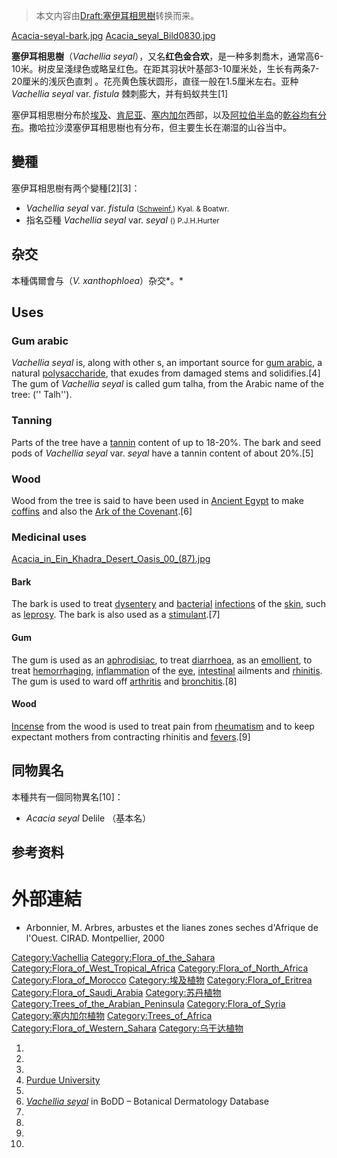 > 本文内容由[Draft:塞伊耳相思樹](https://zh.wikipedia.org/wiki/Draft:塞伊耳相思樹)转换而来。


[Acacia-seyal-bark.jpg](https://zh.wikipedia.org/wiki/File:Acacia-seyal-bark.jpg "fig:Acacia-seyal-bark.jpg") [Acacia_seyal_Bild0830.jpg](https://zh.wikipedia.org/wiki/File:Acacia_seyal_Bild0830.jpg "fig:Acacia_seyal_Bild0830.jpg")

**塞伊耳相思樹**（*Vachellia seyal*），又名**红色金合欢**，是一种多刺喬木，通常高6-10米。树皮呈淺绿色或略呈红色。在距其羽状叶基部3-10厘米处，生长有两条7-20厘米的浅灰色直刺 。花亮黄色簇状圆形，直径一般在1.5厘米左右。亚种*Vachellia seyal* var. *fistula* 棘刺膨大，并有蚂蚁共生\[1\]

塞伊耳相思樹分布於[埃及](../Page/埃及.md "wikilink")、[肯尼亚](../Page/肯尼亚.md "wikilink")、[塞内加尔](../Page/塞内加尔.md "wikilink")西部，以及[阿拉伯半岛](../Page/阿拉伯半岛.md "wikilink")的[乾谷均有分布](https://zh.wikipedia.org/wiki/乾谷 "wikilink")。撒哈拉沙漠塞伊耳相思樹也有分布，但主要生长在潮湿的山谷当中。

## 變種

塞伊耳相思樹有两个變種\[2\]\[3\]：

  - *Vachellia seyal* var. *fistula* <small>([Schweinf.](../Page/格奥尔格·奥古斯特·施维因富特.md "wikilink")) Kyal. & Boatwr.</small>
  - 指名亞種 *Vachellia seyal* var. *seyal* <small>() P.J.H.Hurter</small>

## 杂交

本種偶爾會与（*V. xanthophloea*）杂交*。*

## Uses

### Gum arabic

*Vachellia seyal* is, along with other s, an important source for [gum arabic](../Page/阿拉伯膠.md "wikilink"), a natural [polysaccharide](../Page/多糖.md "wikilink"), that exudes from damaged stems and solidifies.\[4\] The gum of *Vachellia seyal* is called gum talha, from the Arabic name of the tree: ('' Talh'').

### Tanning

Parts of the tree have a [tannin](../Page/鞣质.md "wikilink") content of up to 18-20%. The bark and seed pods of *Vachellia seyal* var. *seyal* have a tannin content of about 20%.\[5\]

### Wood

Wood from the tree is said to have been used in [Ancient Egypt](../Page/古埃及.md "wikilink") to make [coffins](../Page/棺材.md "wikilink") and also the [Ark of the Covenant](../Page/約櫃.md "wikilink").\[6\]

### Medicinal uses

[Acacia_in_Ein_Khadra_Desert_Oasis_00_(87).jpg](https://zh.wikipedia.org/wiki/File:Acacia_in_Ein_Khadra_Desert_Oasis_00_\(87\).jpg "fig:Acacia_in_Ein_Khadra_Desert_Oasis_00_(87).jpg")

#### Bark

The bark is used to treat [dysentery](../Page/痢疾.md "wikilink") and [bacterial](../Page/细菌.md "wikilink") [infections](https://zh.wikipedia.org/wiki/感染 "wikilink") of the [skin](../Page/皮膚.md "wikilink"), such as [leprosy](../Page/麻风病.md "wikilink"). The bark is also used as a [stimulant](../Page/兴奋剂.md "wikilink").\[7\]

#### Gum

The gum is used as an [aphrodisiac](../Page/春药.md "wikilink"), to treat [diarrhoea](../Page/腹瀉.md "wikilink"), as an [emollient](https://zh.wikipedia.org/wiki/潤膚膏 "wikilink"), to treat [hemorrhaging](../Page/出血.md "wikilink"), [inflammation](../Page/炎症.md "wikilink") of the [eye](../Page/人眼.md "wikilink"), [intestinal](../Page/消化道.md "wikilink") ailments and [rhinitis](../Page/鼻炎.md "wikilink"). The gum is used to ward off [arthritis](../Page/关节炎.md "wikilink") and [bronchitis](../Page/支气管炎.md "wikilink").\[8\]

#### Wood

[Incense](../Page/香.md "wikilink") from the wood is used to treat pain from [rheumatism](https://zh.wikipedia.org/wiki/风湿 "wikilink") and to keep expectant mothers from contracting rhinitis and [fevers](../Page/发热.md "wikilink").\[9\]

## 同物異名

本種共有一個同物異名\[10\]：

  - *Acacia seyal* Delile （基本名）

## 参考资料

# 外部連結

  - Arbonnier, M. Arbres, arbustes et the lianes zones seches d'Afrique de l'Ouest. CIRAD. Montpellier, 2000

[Category:Vachellia](https://zh.wikipedia.org/wiki/Category:Vachellia "wikilink") [Category:Flora_of_the_Sahara](https://zh.wikipedia.org/wiki/Category:Flora_of_the_Sahara "wikilink") [Category:Flora_of_West_Tropical_Africa](https://zh.wikipedia.org/wiki/Category:Flora_of_West_Tropical_Africa "wikilink") [Category:Flora_of_North_Africa](https://zh.wikipedia.org/wiki/Category:Flora_of_North_Africa "wikilink") [Category:Flora_of_Morocco](https://zh.wikipedia.org/wiki/Category:Flora_of_Morocco "wikilink") [Category:埃及植物](https://zh.wikipedia.org/wiki/Category:埃及植物 "wikilink") [Category:Flora_of_Eritrea](https://zh.wikipedia.org/wiki/Category:Flora_of_Eritrea "wikilink") [Category:Flora_of_Saudi_Arabia](https://zh.wikipedia.org/wiki/Category:Flora_of_Saudi_Arabia "wikilink") [Category:苏丹植物](https://zh.wikipedia.org/wiki/Category:苏丹植物 "wikilink") [Category:Trees_of_the_Arabian_Peninsula](https://zh.wikipedia.org/wiki/Category:Trees_of_the_Arabian_Peninsula "wikilink") [Category:Flora_of_Syria](https://zh.wikipedia.org/wiki/Category:Flora_of_Syria "wikilink") [Category:塞内加尔植物](https://zh.wikipedia.org/wiki/Category:塞内加尔植物 "wikilink") [Category:Trees_of_Africa](https://zh.wikipedia.org/wiki/Category:Trees_of_Africa "wikilink") [Category:Flora_of_Western_Sahara](https://zh.wikipedia.org/wiki/Category:Flora_of_Western_Sahara "wikilink") [Category:乌干达植物](https://zh.wikipedia.org/wiki/Category:乌干达植物 "wikilink")

1.
2.
3.
4.  [Purdue University](http://www.hort.purdue.edu/newcrop/duke_energy/Acacia_seyal.html)
5.
6.  [*Vachellia seyal*](http://www.botanical-dermatology-database.info/BotDermFolder/LEGU-12.html#Vachellia%20seyal) in BoDD – Botanical Dermatology Database
7.
8.
9.
10.
